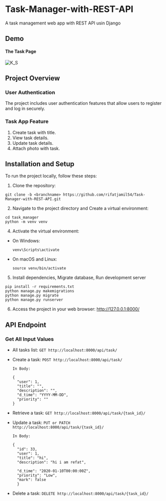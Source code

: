 # Task-Manager-with-REST-API

A task management web app with REST API usin Django
## Demo

#### The Task Page
![K_S](https://raw.githubusercontent.com/rifatjamil54/Task-Manager-with-REST-API/dev.0.0.1/demo/Peek%202023-09-25%2009-29.gif)


## Project Overview

### User Authentication

The project includes user authentication features that allow users to register and log in securely.

### Task App Feature

1. Create task with title.
2. View task details.
3. Update task details.
4. Attach photo with task.


## Installation and Setup

To run the project locally, follow these steps:

1. Clone the repository:
```
git clone -b <branchname> https://github.com/rifatjamil54/Task-Manager-with-REST-API.git
```


2. Navigate to the project directory and Create a virtual environment:
```
cd task_manager
python -m venv venv 

```


4. Activate the virtual environment:
- On Windows:
  ```
  venv\Scripts\activate
  ```
- On macOS and Linux:
  ```
  source venv/bin/activate
  ```

5. Install dependencies, Migrate database, Run development server
```
pip install -r requirements.txt
python manage.py makemigrations
python manage.py migrate
python manage.py runserver
```
6. Access the project in your web browser: http://127.0.0.1:8000/

## API Endpoint

### Get All Input Values

- All tasks list: ```GET http://localhost:8000/api/task/```
- Create a task: ```POST http://localhost:8000/api/task/```
  
      In Body:  

      {
        "user": 1,
        "title": "",
        "description": "",
        "d_time": "YYYY-MM-DD",
        "priority": ""
      }
- Retrieve a task: ```GET http://localhost:8000/api/task/{task_id}/```
- Update a task: ```PUT or PATCH http://localhost:8000/api/task/{task_id}/```

      In Body:

      {
        "id": 33,
        "user": 1,
        "title": "hi",
        "description": "hi i am refat",

        "d_time": "2020-01-10T00:00:00Z",
        "priority": "Low",
        "mark": false
        }
- Delete a task: ```DELETE http://localhost:8000/api/task/{task_id}/```
